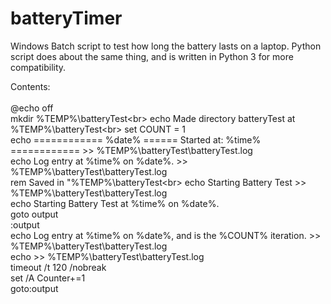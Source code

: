 # batteryTimer
Windows Batch script to test how long the battery lasts on a laptop. Python script does about the same thing, and is written in Python 3 for more compatibility.


Contents:
<br>
<br>
@echo off<br>
mkdir %TEMP%\batteryTest\<br>
echo Made directory batteryTest at %TEMP%\batteryTest\<br>
set COUNT = 1<br>
echo ============ %date% ====== Started at: %time% ============ >> %TEMP%\batteryTest\batteryTest.log<br>
echo Log entry at %time% on %date%. >> %TEMP%\batteryTest\batteryTest.log<br>
rem Saved in "%TEMP%\batteryTest\<br>
echo Starting Battery Test >> %TEMP%\batteryTest\batteryTest.log<br>
echo Starting Battery Test at %time% on %date%.<br>
goto output<br>
:output<br>
echo Log entry at %time% on %date%, and is the %COUNT% iteration. >> %TEMP%\batteryTest\batteryTest.log<br>
echo >> %TEMP%\batteryTest\batteryTest.log<br>
timeout /t 120 /nobreak<br>
set /A Counter+=1<br>
goto:output
